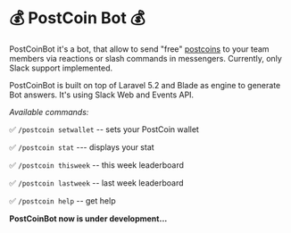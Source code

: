 :moneybag: PostCoin Bot :moneybag:
===================

PostCoinBot it's a bot, that allow to send "free" [postcoins](http://postcoin.site/) to your team members via reactions or slash commands in messengers. Currently, only Slack support implemented.

PostCoinBot is built on top of Laravel 5.2 and Blade as engine to generate Bot answers. It's using Slack Web and Events API.

*Available commands:*

:white_check_mark: `/postcoin setwallet` -- sets your PostCoin wallet

:white_check_mark: `/postcoin stat` --- displays your stat

:white_check_mark: `/postcoin thisweek` -- this week leaderboard

:white_check_mark: `/postcoin lastweek` -- last week leaderboard

:white_check_mark: `/postcoin help` -- get help


**PostCoinBot now is under development...**
